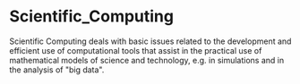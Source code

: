 # Scientific_Computing
Scientific Computing deals with basic issues related to the development and efficient use of computational tools that assist in the practical use of mathematical models of science and technology, e.g. in simulations and in the analysis of "big data".
